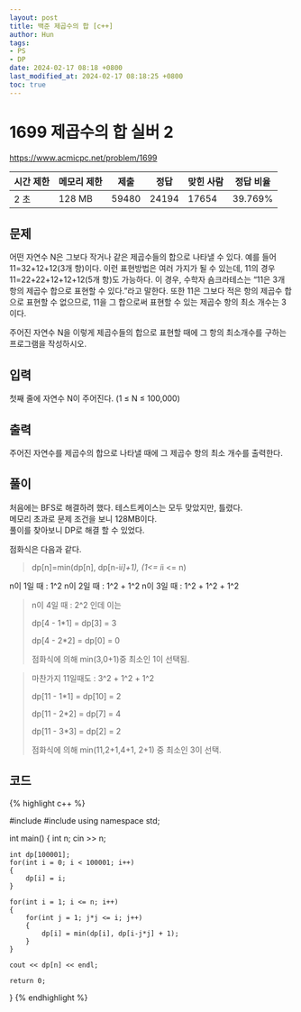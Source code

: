 ```yaml
---
layout: post
title: 백준 제곱수의 합 [c++]
author: Hun
tags:
- PS
- DP
date: 2024-02-17 08:18 +0800
last_modified_at: 2024-02-17 08:18:25 +0800
toc: true
---
```


# 1699 제곱수의 합 실버 2
https://www.acmicpc.net/problem/1699

| 시간 제한	|메모리 제한	|제출	|정답	|맞힌 사람	|정답 비율|
| --- | --- | --- | --- | --- | --- |
|2 초	|128 MB	|59480	|24194	|17654	|39.769%|
## 문제
어떤 자연수 N은 그보다 작거나 같은 제곱수들의 합으로 나타낼 수 있다. 예를 들어 11=32+12+12(3개 항)이다. 이런 표현방법은 여러 가지가 될 수 있는데, 11의 경우 11=22+22+12+12+12(5개 항)도 가능하다. 이 경우, 수학자 숌크라테스는 “11은 3개 항의 제곱수 합으로 표현할 수 있다.”라고 말한다. 또한 11은 그보다 적은 항의 제곱수 합으로 표현할 수 없으므로, 11을 그 합으로써 표현할 수 있는 제곱수 항의 최소 개수는 3이다.

주어진 자연수 N을 이렇게 제곱수들의 합으로 표현할 때에 그 항의 최소개수를 구하는 프로그램을 작성하시오.

## 입력
첫째 줄에 자연수 N이 주어진다. (1 ≤ N ≤ 100,000)

## 출력
주어진 자연수를 제곱수의 합으로 나타낼 때에 그 제곱수 항의 최소 개수를 출력한다.

## 풀이

처음에는 BFS로 해결하려 했다. 테스트케이스는 모두 맞았지만, 틀렸다.<br />
메모리 초과로 문제 조건을 보니 128MB이다.<br />
풀이를 찾아보니 DP로 해결 할 수 있었다.

점화식은 다음과 같다.
> dp[n]=min(dp[n], dp[n-i*i]+1), (1<= i*i <= n)

n이 1일 때 : 1^2
n이 2일 때 : 1^2 + 1^2
n이 3일 때 : 1^2 + 1^2 + 1^2

> n이 4일 때 : 2^2 인데 이는
> 
> dp[4 - 1*1] = dp[3] = 3
> 
> dp[4 - 2*2] = dp[0] = 0
> 
> 점화식에 의해 min(3,0+1)중 최소인 1이 선택됨.

> 마찬가지 11일때도 : 3^2 + 1^2 + 1^2
>
> dp[11 - 1*1] = dp[10] = 2
> 
> dp[11 - 2*2] = dp[7] = 4
> 
> dp[11 - 3*3] = dp[2] = 2
>
> 점화식에 의해 min(11,2+1,4+1, 2+1) 중 최소인 3이 선택.

## 코드
{% highlight c++ %}

#include <iostream>
#include <algorithm>
using namespace std;

int main()
{
    int n;
    cin >> n;
    
    int dp[100001];
    for(int i = 0; i < 100001; i++)
    {
        dp[i] = i;
    }

    for(int i = 1; i <= n; i++)
    {
        for(int j = 1; j*j <= i; j++)
        {
            dp[i] = min(dp[i], dp[i-j*j] + 1);
        }
    }

    cout << dp[n] << endl;

    return 0;
}
{% endhighlight %}